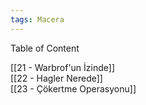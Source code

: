 ```yaml
---  
tags: Macera  
---  
```

  
Table of Content  
  
[[21 - Warbrof'un İzinde]]  
[[22 - Hagler Nerede]]  
[[23 - Çökertme Operasyonu]]